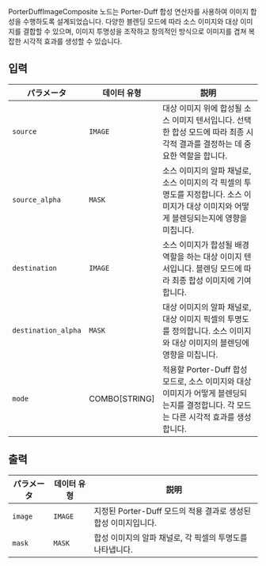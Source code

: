 
PorterDuffImageComposite 노드는 Porter-Duff 합성 연산자를 사용하여 이미지 합성을 수행하도록 설계되었습니다. 다양한 블렌딩 모드에 따라 소스 이미지와 대상 이미지를 결합할 수 있으며, 이미지 투명성을 조작하고 창의적인 방식으로 이미지를 겹쳐 복잡한 시각적 효과를 생성할 수 있습니다.

## 입력

| パラメータ | 데이터 유형 | 説明 |
| --------- | ------------ | ----------- |
| `source`  | `IMAGE`     | 대상 이미지 위에 합성될 소스 이미지 텐서입니다. 선택한 합성 모드에 따라 최종 시각적 결과를 결정하는 데 중요한 역할을 합니다. |
| `source_alpha` | `MASK` | 소스 이미지의 알파 채널로, 소스 이미지의 각 픽셀의 투명도를 지정합니다. 소스 이미지가 대상 이미지와 어떻게 블렌딩되는지에 영향을 미칩니다. |
| `destination` | `IMAGE` | 소스 이미지가 합성될 배경 역할을 하는 대상 이미지 텐서입니다. 블렌딩 모드에 따라 최종 합성 이미지에 기여합니다. |
| `destination_alpha` | `MASK` | 대상 이미지의 알파 채널로, 대상 이미지 픽셀의 투명도를 정의합니다. 소스 이미지와 대상 이미지의 블렌딩에 영향을 미칩니다. |
| `mode` | COMBO[STRING] | 적용할 Porter-Duff 합성 모드로, 소스 이미지와 대상 이미지가 어떻게 블렌딩되는지를 결정합니다. 각 모드는 다른 시각적 효과를 생성합니다. |

## 출력

| パラメータ | 데이터 유형 | 説明 |
| --------- | ------------ | ----------- |
| `image`   | `IMAGE`     | 지정된 Porter-Duff 모드의 적용 결과로 생성된 합성 이미지입니다. |
| `mask`    | `MASK`      | 합성 이미지의 알파 채널로, 각 픽셀의 투명도를 나타냅니다. |

